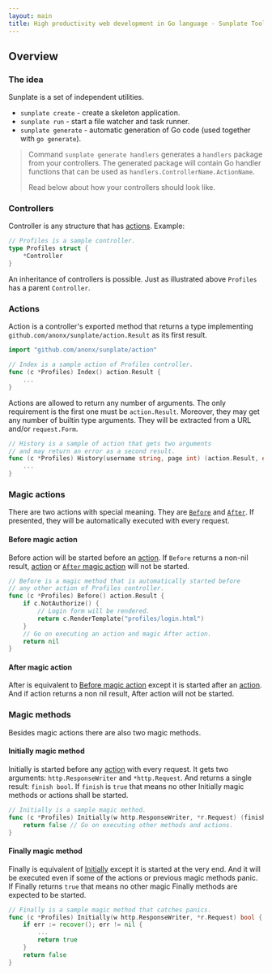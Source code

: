 ```yaml
---
layout: main
title: High productivity web development in Go language - Sunplate Toolkit
---
```

## Overview
### The idea
Sunplate is a set of independent utilities. 

* `sunplate create` - create a skeleton application.
* `sunplate run` - start a file watcher and task runner.
* `sunplate generate` - automatic generation of Go code (used together with `go generate`).

> Command `sunplate generate handlers`
> generates a `handlers` package from your controllers.
> The generated package will contain Go handler functions
> that can be used as `handlers.ControllerName.ActionName`.
>
> Read below about how your controllers should look like.

### Controllers
Controller is any structure that has [actions](#actions). Example:

```go
// Profiles is a sample controller.
type Profiles struct {
	*Controller
}
```

An inheritance of controllers is possible. Just as illustrated above `Profiles`
has a parent `Controller`.

### Actions
Action is a controller's exported method that returns a type implementing
`github.com/anonx/sunplate/action.Result` as its first result.

```go
import "github.com/anonx/sunplate/action"

// Index is a sample action of Profiles controller.
func (c *Profiles) Index() action.Result {
	...
}
```

Actions are allowed to return any number of arguments. The only requirement is the first
one must be `action.Result`.
Moreover, they may get any number of builtin type arguments. They will be extracted
from a URL and/or `request.Form`.

```go
// History is a sample of action that gets two arguments
// and may return an error as a second result.
func (c *Profiles) History(username string, page int) (action.Result, error) {
	...
}
```

### Magic actions
There are two actions with special meaning. They are
[`Before`](#before-magic-action) and [`After`](#after-magic-action).
If presented, they will be automatically executed with every request.

#### Before magic action
Before action will be started before an [action](#action). If `Before` returns a non-nil result,
[action](#action) or [`After` magic action](#after-magic-action) will not be started.

```go
// Before is a magic method that is automatically started before
// any other action of Profiles controller.
func (c *Profiles) Before() action.Result {
	if c.NotAuthorize() {
		// Login form will be rendered.
		return c.RenderTemplate("profiles/login.html")
	}
	// Go on executing an action and magic After action.
	return nil
}
```

#### After magic action
After is equivalent to [Before magic action](#before-magic-action) except
it is started after an [action](#action).
And if action returns a non nil result, After action will not be started.


### Magic methods
Besides magic actions there are also two magic methods.

#### Initially magic method
Initially is started before any [action](#action) with every request. It gets two arguments:
`http.ResponseWriter` and `*http.Request`. And returns a single result: `finish bool`.
If `finish` is `true` that means no other Initially magic methods or actions
shall be started.

```go
// Initially is a sample magic method.
func (c *Profiles) Initially(w http.ResponseWriter, *r.Request) (finish bool) {
	return false // Go on executing other methods and actions.
}
```

#### Finally magic method
Finally is equivalent of [Initially](#initially-magic-action) except it is started at the very end.
And it will be executed even if some of the actions or previous magic methods
panic. If Finally returns `true` that means no other magic Finally methods are
expected to be started.

```go
// Finally is a sample magic method that catches panics.
func (c *Profiles) Initially(w http.ResponseWriter, *r.Request) bool {
	if err := recover(); err != nil {
		...
		return true
	}
	return false
}
```
